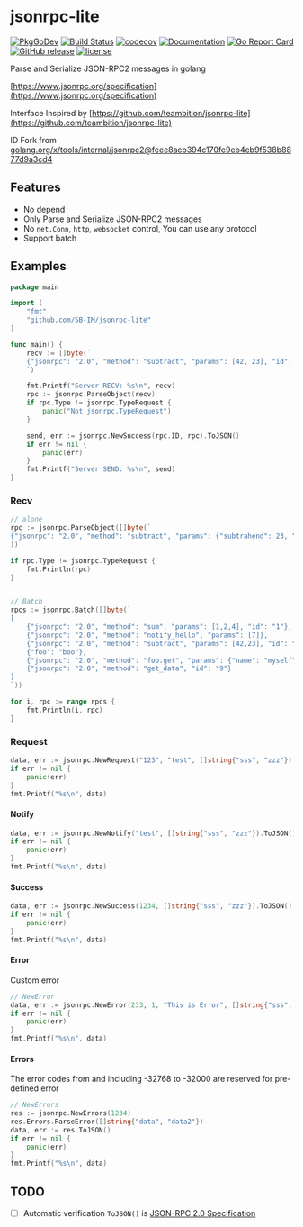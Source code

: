 # jsonrpc-lite

[![PkgGoDev](https://pkg.go.dev/badge/github.com/SB-IM/jsonrpc-lite)](https://pkg.go.dev/github.com/SB-IM/jsonrpc-lite)
[![Build Status](https://travis-ci.org/SB-IM/jsonrpc-lite.svg?branch=master)](https://travis-ci.org/SB-IM/jsonrpc-lite)
[![codecov](https://codecov.io/gh/SB-IM/jsonrpc-lite/branch/master/graph/badge.svg)](https://codecov.io/gh/SB-IM/jsonrpc-lite)
[![Documentation](https://godoc.org/github.com/SB-IM/jsonrpc-lite?status.svg)](http://godoc.org/github.com/SB-IM/jsonrpc-lite)
[![Go Report Card](https://goreportcard.com/badge/github.com/SB-IM/jsonrpc-lite)](https://goreportcard.com/report/github.com/SB-IM/jsonrpc-lite)
[![GitHub release](https://img.shields.io/github/tag/SB-IM/jsonrpc-lite.svg?label=release)](https://github.com/SB-IM/jsonrpc-lite/releases)
[![license](https://img.shields.io/github/license/SB-IM/jsonrpc-lite.svg?maxAge=2592000)](https://github.com/SB-IM/jsonrpc-lite/blob/master/LICENSE)

Parse and Serialize JSON-RPC2 messages in golang

[https://www.jsonrpc.org/specification](https://www.jsonrpc.org/specification)

Interface Inspired by [https://github.com/teambition/jsonrpc-lite](https://github.com/teambition/jsonrpc-lite)

ID Fork from [golang.org/x/tools/internal/jsonrpc2@feee8acb394c170fe9eb4eb9f538b8877d9a3cd4](https://github.com/golang/tools/commit/feee8acb394c170fe9eb4eb9f538b8877d9a3cd4)

## Features

- No depend
- Only Parse and Serialize JSON-RPC2 messages
- No `net.Conn`, `http`, `websocket` control, You can use any protocol
- Support batch

## Examples

```go
package main

import (
	"fmt"
	"github.com/SB-IM/jsonrpc-lite"
)

func main() {
	recv := []byte(`
	{"jsonrpc": "2.0", "method": "subtract", "params": [42, 23], "id": 1}
	`)

	fmt.Printf("Server RECV: %s\n", recv)
	rpc := jsonrpc.ParseObject(recv)
	if rpc.Type != jsonrpc.TypeRequest {
		panic("Not jsonrpc.TypeRequest")
	}

	send, err := jsonrpc.NewSuccess(rpc.ID, rpc).ToJSON()
	if err != nil {
		panic(err)
	}
	fmt.Printf("Server SEND: %s\n", send)
}
```


### Recv

```go
// alone
rpc := jsonrpc.ParseObject([]byte(`
{"jsonrpc": "2.0", "method": "subtract", "params": {"subtrahend": 23, "minuend": 42}, "id": 3}`
))

if rpc.Type != jsonrpc.TypeRequest {
	fmt.Println(rpc)
}


// Batch
rpcs := jsonrpc.Batch([]byte(`
[
	{"jsonrpc": "2.0", "method": "sum", "params": [1,2,4], "id": "1"},
	{"jsonrpc": "2.0", "method": "notify_hello", "params": [7]},
	{"jsonrpc": "2.0", "method": "subtract", "params": [42,23], "id": "2"},
	{"foo": "boo"},
	{"jsonrpc": "2.0", "method": "foo.get", "params": {"name": "myself"}, "id": "5"},
	{"jsonrpc": "2.0", "method": "get_data", "id": "9"}
]
`))

for i, rpc := range rpcs {
	fmt.Println(i, rpc)
}
```

### Request

```go
data, err := jsonrpc.NewRequest("123", "test", []string{"sss", "zzz"}).ToJSON()
if err != nil {
	panic(err)
}
fmt.Printf("%s\n", data)
```

#### Notify

```go
data, err := jsonrpc.NewNotify("test", []string{"sss", "zzz"}).ToJSON()
if err != nil {
	panic(err)
}
fmt.Printf("%s\n", data)
```

#### Success

```go
data, err := jsonrpc.NewSuccess(1234, []string{"sss", "zzz"}).ToJSON()
if err != nil {
	panic(err)
}
fmt.Printf("%s\n", data)
```

#### Error

Custom error

```go
// NewError
data, err := jsonrpc.NewError(233, 1, "This is Error", []string{"sss", "zzz"}).ToJSON()
if err != nil {
	panic(err)
}
fmt.Printf("%s\n", data)
```

#### Errors

The error codes from and including -32768 to -32000 are reserved for pre-defined error

```go
// NewErrors
res := jsonrpc.NewErrors(1234)
res.Errors.ParseError([]string{"data", "data2"})
data, err := res.ToJSON()
if err != nil {
	panic(err)
}
fmt.Printf("%s\n", data)
```

## TODO

- [ ] Automatic verification `ToJSON()` is [JSON-RPC 2.0 Specification](https://www.jsonrpc.org/specification)

